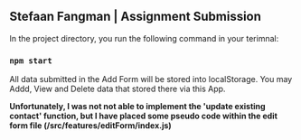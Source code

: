 ## Stefaan Fangman | Assignment Submission

In the project directory, you run the following command in your terimnal:

### `npm start`

All data submitted in the Add Form will be stored into localStorage.
You may Addd, View and Delete data that stored there via this App.

**Unfortunately, I was not not able to implement the 'update existing contact' function, but I have placed some pseudo code within the edit form file (/src/features/editForm/index.js)**

